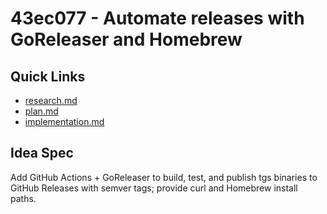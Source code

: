 # 43ec077 - Automate releases with GoReleaser and Homebrew

## Quick Links
- [research.md](./research.md)
- [plan.md](./plan.md)
- [implementation.md](./implementation.md)

## Idea Spec
Add GitHub Actions + GoReleaser to build, test, and publish tgs binaries to GitHub Releases with semver tags; provide curl and Homebrew install paths.
